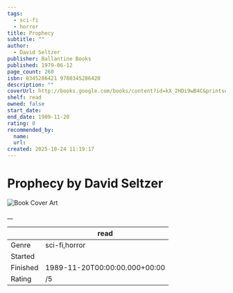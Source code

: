 ```yaml
---
tags:
  - sci-fi
  - horror
title: Prophecy
subtitle: ""
author:
  - David Seltzer
publisher: Ballantine Books
published: 1979-06-12
page_count: 260
isbn: 0345286421 9780345286420
description: ""
coverUrl: http://books.google.com/books/content?id=kX_2HDi9wB4C&printsec=frontcover&img=1&zoom=1&source=gbs_api
shelf: read
owned: false
start_date:
end_date: 1989-11-20
rating: 0
recommended_by:
  name:
  url:
created: 2025-10-24 11:19:17
---
```


# Prophecy by David Seltzer

![Book Cover Art](http://books.google.com/books/content?id=kX_2HDi9wB4C&printsec=frontcover&img=1&zoom=1&source=gbs_api)

__

| &nbsp; | read | 
| --- | --- |
| Genre | sci-fi,horror |
| Started |  |
| Finished | 1989-11-20T00:00:00.000+00:00 |
| Rating | /5 |